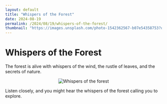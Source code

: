 ```yaml
---
layout: default
title: "Whispers of the Forest"
date: 2024-08-19
permalink: /2024/08/19/whispers-of-the-forest/
thumbnail: "https://images.unsplash.com/photo-1542362567-b07e54358753?q=80&w=1935&auto=format&fit=crop&ixlib=rb-4.0.3&ixid=M3wxMjA3fDF8MHxwaG90by1wYWdlfHx8fGVufDB8fHx8fA%3D%3D"
---
```


# Whispers of the Forest

The forest is alive with whispers of the wind, the rustle of leaves, and the secrets of nature.

<div style="text-align: center;">
    <img src="https://images.unsplash.com/photo-1542362567-b07e54358753?q=80&w=1935&auto=format&fit=crop&ixlib=rb-4.0.3&ixid=M3wxMjA3fDF8MHxwaG90by1wYWdlfHx8fGVufDB8fHx8fA%3D%3D" alt="Whispers of the forest" title="Whispers of the forest" style="max-width: 100%; max-height: 800px; width: auto; height: auto;" />
</div>

Listen closely, and you might hear the whispers of the forest calling you to explore.
